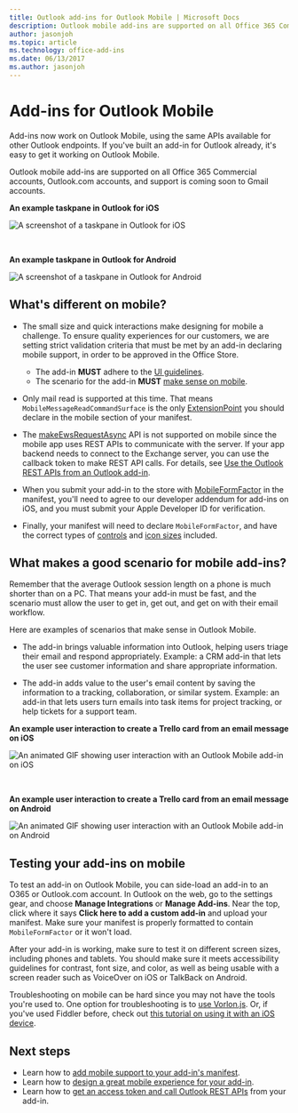 ```yaml
---
title: Outlook add-ins for Outlook Mobile | Microsoft Docs
description: Outlook mobile add-ins are supported on all Office 365 Commercial accounts, Outlook.com accounts, and support is coming soon to gmail accounts.
author: jasonjoh
ms.topic: article
ms.technology: office-add-ins
ms.date: 06/13/2017
ms.author: jasonjoh
---
```


# Add-ins for Outlook Mobile 

Add-ins now work on Outlook Mobile, using the same APIs available for other Outlook endpoints. If you've built an add-in for Outlook already, it's easy to get it working on Outlook Mobile.

Outlook mobile add-ins are supported on all Office 365 Commercial accounts, Outlook.com accounts, and support is coming soon to Gmail accounts.

**An example taskpane in Outlook for iOS**

![A screenshot of a taskpane in Outlook for iOS](images/outlook-mobile-addin-taskpane.png)

<br/>

**An example taskpane in Outlook for Android**

![A screenshot of a taskpane in Outlook for Android](images/outlook-mobile-addin-taskpane-android.png)

## What's different on mobile?

- The small size and quick interactions make designing for mobile a challenge. To ensure quality experiences for our customers, we are setting strict validation criteria that must be met by an add-in declaring mobile support, in order to be approved in the Office Store.
    - The add-in **MUST** adhere to the [UI guidelines](outlook-addin-design.md).
    - The scenario for the add-in **MUST** [make sense on mobile](#what-makes-a-good-scenario-for-mobile-add-ins).

- Only mail read is supported at this time. That means `MobileMessageReadCommandSurface` is the only [ExtensionPoint](https://docs.microsoft.com/office/dev/add-ins/reference/manifest/extensionpoint) you should declare in the mobile section of your manifest.

- The [makeEwsRequestAsync](https://docs.microsoft.com/office/dev/add-ins/reference/objectmodel/requirement-set-1.5/Office.context.mailbox#makeewsrequestasyncdata-callback-usercontext) API is not supported on mobile since the mobile app uses REST APIs to communicate with the server. If your app backend needs to connect to the Exchange server, you can use the callback token to make REST API calls. For details, see [Use the Outlook REST APIs from an Outlook add-in](use-rest-api.md).

- When you submit your add-in to the store with [MobileFormFactor](https://docs.microsoft.com/office/dev/add-ins/reference/manifest/mobileformfactor) in the manifest, you'll need to agree to our developer addendum for add-ins on iOS, and you must submit your Apple Developer ID for verification.

- Finally, your manifest will need to declare `MobileFormFactor`, and have the correct types of [controls](https://docs.microsoft.com/office/dev/add-ins/reference/manifest/control) and [icon sizes](https://docs.microsoft.com/office/dev/add-ins/reference/manifest/icon) included.

## What makes a good scenario for mobile add-ins?

Remember that the average Outlook session length on a phone is much shorter than on a PC. That means your add-in must be fast, and the scenario must allow the user to get in, get out, and get on with their email workflow.

Here are examples of scenarios that make sense in Outlook Mobile.

- The add-in brings valuable information into Outlook, helping users triage their email and respond appropriately. Example: a CRM add-in that lets the user see customer information and share appropriate information.

- The add-in adds value to the user's email content by saving the information to a tracking, collaboration, or similar system. Example: an add-in that lets users turn emails into task items for project tracking, or help tickets for a support team.

**An example user interaction to create a Trello card from an email message on iOS**

![An animated GIF showing user interaction with an Outlook Mobile add-in on iOS](images/outlook-mobile-addin-interaction.gif)

<br/>

**An example user interaction to create a Trello card from an email message on Android**

![An animated GIF showing user interaction with an Outlook Mobile add-in on Android](images/outlook-mobile-addin-interaction-android.gif)

## Testing your add-ins on mobile

To test an add-in on Outlook Mobile, you can side-load an add-in to an O365 or Outlook.com account. In Outlook on the web, go to the settings gear, and choose **Manage Integrations** or **Manage Add-ins**. Near the top, click where it says **Click here to add a custom add-in** and upload your manifest. Make sure your manifest is properly formatted to contain `MobileFormFactor` or it won't load.

After your add-in is working, make sure to test it on different screen sizes, including phones and tablets. You should make sure it meets accessibility guidelines for contrast, font size, and color, as well as being usable with a screen reader such as VoiceOver on iOS or TalkBack on Android.

Troubleshooting on mobile can be hard since you may not have the tools you're used to. One option for troubleshooting is to [use Vorlon.js](https://docs.microsoft.com/office/dev/add-ins/testing/debug-office-add-ins-on-ipad-and-mac). Or, if you've used Fiddler before, check out [this tutorial on using it with an iOS device](https://www.telerik.com/blogs/using-fiddler-with-apple-ios-devices).

## Next steps

- Learn how to [add mobile support to your add-in's manifest](add-mobile-support.md).
- Learn how to [design a great mobile experience for your add-in](outlook-addin-design.md).
- Learn how to [get an access token and call Outlook REST APIs](use-rest-api.md) from your add-in.
